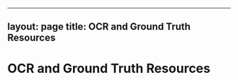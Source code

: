  ---
 layout: page
 title: OCR and Ground Truth Resources
 ---

# OCR and Ground Truth Resources

<!--
<ul> 
{% assign entries = site.data.ocr-gt | sort: 'id' %}
{% for item in entries %}
    [ Loop through the entries in _data/ocr-gt.yml and display them in a nice way ]
{% endfor %}
</ul> 
-->